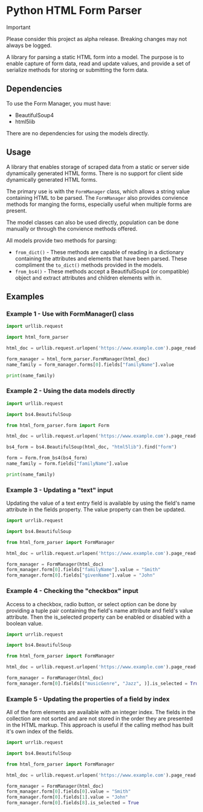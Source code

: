 # Python HTML Form Parser

> [!IMPORTANT]
> Please consider this project as alpha release. Breaking changes may not always be logged.

A library for parsing a static HTML form into a model. The purpose is to enable capture of form data, read and update values, and provide a set of serialize methods for storing or submitting the form data.

## Dependencies
To use the Form Manager, you must have:
* BeautifulSoup4
* html5lib

There are no dependencies for using the models directly.

## Usage
A library that enables storage of scraped data from a static or server side dynamically generated HTML forms. There is no support for client side dynamically generated HTML forms.

The primary use is with the `FormManager` class, which allows a string value containing HTML to be parsed. The `FormManager` also provides convience methods for manging the forms, especially useful when multiple forms are present.

The model classes can also be used directly, population can be done manually or through the convience methods offered.

All models provide two methods for parsing:
* `from_dict()` - These methods are capable of reading in a dictionary containing the attributes and elements that have been parsed. These compliment the `to_dict()` methods provided in the models.
* `from_bs4()` - These methods accept a BeautifulSoup4 (or compatible) object and extract attributes and children elements with in.

## Examples
### Example 1 - Use with FormManager() class
```python
import urllib.request

import html_form_parser

html_doc = urllib.request.urlopen('https://www.example.com').page_read()

form_manager = html_form_parser.FormManager(html_doc)
name_family = form_manager.forms[0].fields["familyName"].value

print(name_family)
```

### Example 2 - Using the data models directly
```python
import urllib.request

import bs4.BeautifulSoup

from html_form_parser.form import Form

html_doc = urllib.request.urlopen('https://www.example.com').page_read()

bs4_form = bs4.BeautifulSoup(html_doc, "html5lib").find("form")

form = Form.from_bs4(bs4_form)
name_family = form.fields["familyName"].value

print(name_family)
```

### Example 3 - Updating a "text" input
Updating the value of a text entry field is available by using the field's name attribute in the fields property. The value property can then be updated.
```python
import urrlib.request

import bs4.BeautifulSoup

from html_form_parser import FormManager

html_doc = urllib.request.urlopen('https://www.example.com').page_read()

form_manager = FormManager(html_doc)
form_manager.form[0].fields["familyName"].value = "Smith"
form_manager.form[0].fields["givenName"].value = "John"
```

### Example 4 - Checking the "checkbox" input
Access to a checkbox, radio button, or select option can be done by providing a tuple pair containing the field's name attribute and field's value attribute. Then the is_selected property can be enabled or disabled with a boolean value.
```python
import urrlib.request

import bs4.BeautifulSoup

from html_form_parser import FormManager

html_doc = urllib.request.urlopen('https://www.example.com').page_read()

form_manager = FormManager(html_doc)
form_manager.form[0].fields[("musicGenre", "Jazz", )].is_selected = True
```

### Example 5 - Updating the properties of a field by index
All of the form elements are available with an integer index. The fields in the collection are not sorted and are not stored in the order they are presented in the HTML markup. This approach is useful if the calling method has built it's own index of the fields.
```python
import urrlib.request

import bs4.BeautifulSoup

from html_form_parser import FormManager

html_doc = urllib.request.urlopen('https://www.example.com').page_read()

form_manager = FormManager(html_doc)
form_manager.form[0].fields[0].value = "Smith"
form_manager.form[0].fields[1].value = "John"
form_manager.form[0].fields[8].is_selected = True
```
